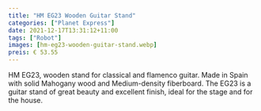 ```yaml
---
title: "HM EG23 Wooden Guitar Stand"
categories: ["Planet Express"]
date: 2021-12-17T13:31:12+11:00
tags: ["Robot"]
images: [hm-eg23-wooden-guitar-stand.webp]
preis: € 53.55
---
```


HM EG23, wooden stand for classical and flamenco guitar. Made in Spain with solid Mahogany wood and Medium-density fiberboard. The EG23 is a guitar stand of great beauty and excellent finish, ideal for the stage and for the house.

